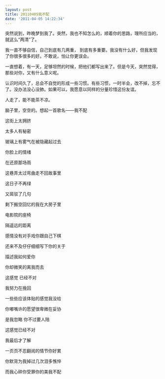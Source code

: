 ```yaml
---
layout: post
title: 20110405我不配
date: '2011-04-05 14:22:34'
---
```



 突然说到，昨晚梦到我了。突然，我也不知怎么的，顺着你的思路，理所应当的，就这么“两清”了。

 我一直不够自信，自己到底有几两重， 到底有多重要。我没有什么好，但我发现了你很多很多的好。不敢说，怕让你更误会。

 一直想着，有一天，足够坦然的时候，把他们都写出来了。但是今天，突然觉得，那些对你，又有什么意义呢。

 认识时间久了，总会不自觉的形成一些习惯。有些习惯，一时半会，改不掉，忘不了。没办法没心没肺。如果可以，我愿意以同样的分量珍惜这份友谊。

 人走了，能不能茶不凉。

 脑子里，空空的。想起一首歌名——我不配

这街上太拥挤

太多人有秘密

玻璃上有雾气在被隐藏起过去

你脸上的情绪

在还原那场雨

这巷弄太过弯曲走不回故事里

这日子不再绿

又斑驳了几句

剩下搬空回忆的我在大房子里

电影院的座椅

隔遥远的距离

感情没有对手戏你跟自己下棋

还来不及仔仔细细写下你的关于

描述我如何爱你

你却微笑的离我而去

这感觉 已经不对

我努力在挽回

一些些应该体贴的感觉我没给

你嘟嘴许的愿望很卑微在妥协

是我忽略 你不过要人陪

这感觉已经不对

我最后才了解

一页页不忍翻阅的情节你好累

你默背为我掉过几次泪多憔悴

而我心碎你受罪你的美我不配


